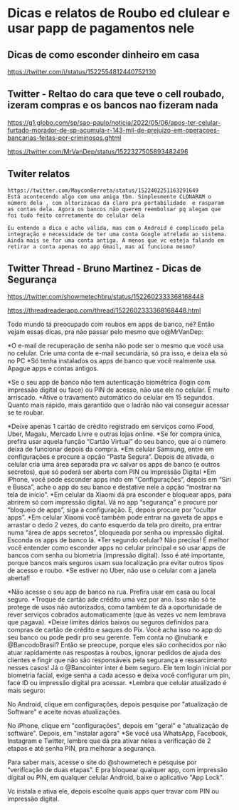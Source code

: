 # Dicas e relatos de Roubo ed clulear e usar papp de pagamentos nele

## Dicas de como esconder dinheiro em casa

https://twitter.com/i/status/1522554812440752130



## Twitter - Reltao do cara que teve o cell roubado, izeram compras e os bancos nao fizeram nada

https://g1.globo.com/sp/sao-paulo/noticia/2022/05/06/apos-ter-celular-furtado-morador-de-sp-acumula-r-143-mil-de-prejuizo-em-operacoes-bancarias-feitas-por-criminosos.ghtml

https://twitter.com/MrVanDep/status/1522327505893482496

## Twiter relatos

````
https://twitter.com/MayconBerreta/status/1522402251163291649
Está acontecendo algo com uma amiga tbm. Simplesmente CLONARAM o número dela , com altorizacao da claro pra portabilidade  e rasparam as contas dela. Agora os bancos não querem reembolsar pq alegam que foi tudo feito corretamente do celular dela
````

````
Eu entendo a dica e acho válida, mas com o Android é complicado pela integração e necessidade de ter uma conta Google atrelada ao sistema. Ainda mais se for uma conta antiga. A menos que vc esteja falando em retirar a conta apenas no app Gmail, mas aí funciona mesmo?
````

## Twitter Thread - Bruno Martinez - Dicas de Segurança

https://twitter.com/showmetechbru/status/1522602333368168448

https://threadreaderapp.com/thread/1522602333368168448.html

Todo mundo tá preocupado com roubos em apps de banco, né? Então vejam essas dicas, pra não passar pelo mesmo que o@MrVanDep:

*O e-mail de recuperação de senha não pode ser o mesmo que você usa no celular. Crie uma conta de e-mail secundária, só pra isso, e deixa ela só no PC 
*Só tenha instalados os apps de banco que você realmente usa. Apague apps e contas antigos.

*Se o seu app de banco não tem autenticação biométrica (login com impressão digital ou face) ou PIN de acesso, não use ele no celular. É muito arriscado. 
*Ative o travamento automático do celular em 15 segundos. Quanto mais rápido, mais garantido que o ladrão não vai conseguir acessar se te roubar.

*Deixe apenas 1 cartão de crédito registrado em serviços como iFood, Uber, Magalu, Mercado Livre e outras lojas online. 
*Se for compra única, prefira usar aquela função “Cartão Virtual” do seu banco, que aí o número deixa de funcionar depois da compra. 
*Em celular Samsung, entre em configurações e procure a opção “Pasta Segura”. Depois de ativada, o celular cria uma área separada pra vc salvar os apps de banco (e outros secretos), que só poderá ser aberta com PIN ou Impressão Digital 
*Em iPhone, você pode esconder apps indo em “Configurações”, depois em “Siri e Busca”, ache o app do seu banco e destative nele a opção “mostrar na tela de início”. 
*Em celular da Xiaomi dá pra esconder e bloquear apps, para abrirem só com impressão digital. Vá no app “segurança” e procure por “bloqueio de apps”, siga a configuração. E, depois procure por “ocultar apps”. 
*Em celular Xiaomi você também pode entrar na gaveta de apps e arrastar o dedo 2 vezes, do canto esquerdo da tela pro direito, pra entrar numa “área de apps secretos”, bloqueada por senha ou impressão digital. Esconda os apps de banco lá. 
*Ter segundo celular? Não precisa! É melhor você entender como esconder apps no celular principal e só usar apps de bancos com senha ou biometria (impressão digital). Isso é até importante, porque bancos mais seguros usam sua localização pra evitar outros tipos de acesso e roubo. 
*Se estiver no Uber, não use o celular com a janela aberta!!

*Não acesse o seu app de banco na rua. Prefira usar em casa ou local seguro. 
*Troque de cartão ade crédito uma vez por ano. Isso não só te protege de usos não autorizados, como também te dá a oportunidade de rever serviços cobrados automaticamente (que às vezes vc nem lembrava que pagava). 
*Deixe limites dários baixos ou seguros definidos para compras de cartão de crédito e saques do Pix. Você acha isso no app do seu banco ou pode pedir pro seu gerente. 
Tem conta no @nubank e @BancodoBrasil? Então se preocupe, porque eles são conhecidos por não atuar rapidamente nas respostas à roubos, ignorar pedidos de ajuda dos clientes e fingir que não são responsáveis pela segurança e ressarcimento nesses casos! 
Já o @Bancointer inter é bem seguro. Ele tem login inicial por biometria facial, exige senha a cada acesso e deixa você configurar um pin, face ID ou impressão digital pra acessar. 
*Lembra que celular atualizado é mais seguro:

No Android, clique em configurações, depois pesquise por "atualização de Software" e aceite novas atualizações.

No iPhone, clique em "configurações", depois em "geral" e "atualização de software". Depois, em "instalar agora" 
*Se você usa WhatsApp, Facebook, Instagram e Twitter, lembre que dá pra ativar neles a verificação de 2 etapas e até senha PIN, pra melhorar a segurança.

Para saber mais, acesse o site do @showmetech e pesquise por “verificação de duas etapas”. 
E pra bloquear qualquer app, com impressão digital ou PIN, em qualquer celular Android, baixe o aplicativo "App Lock".

Vc instala e ativa ele, depois escolhe quais apps quer travar com PIN ou impressão digital. 
